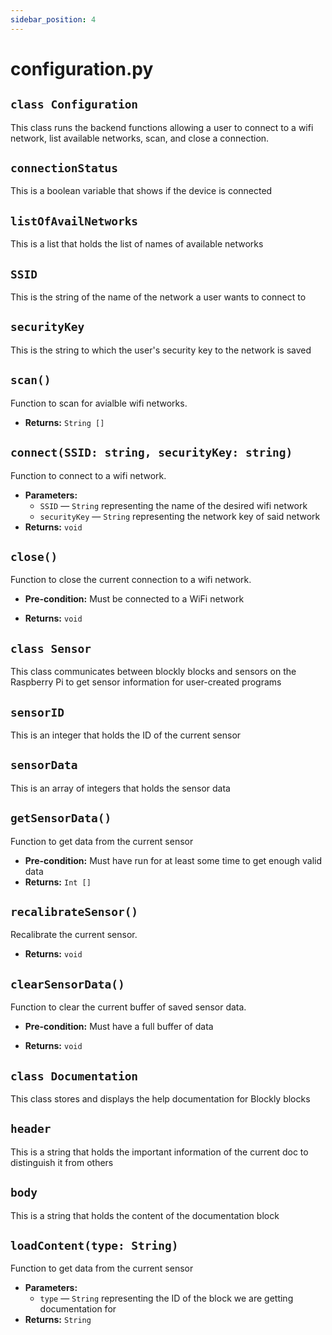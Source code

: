 ```yaml
---
sidebar_position: 4
---
```


# configuration.py

## `class Configuration`

This class runs the backend functions allowing a user to connect to a wifi network, list available networks, scan, and close a connection.

## `connectionStatus`

This is a boolean variable that shows if the device is connected

## `listOfAvailNetworks`

This is a list that holds the list of names of available networks

## `SSID`

This is the string of the name of the network a user wants to connect to

## `securityKey`

This is the string to which the user's security key to the network is saved

## `scan()`

Function to scan for avialble wifi networks.

* **Returns:** `String []`

## `connect(SSID: string, securityKey: string)`

Function to connect to a wifi network.

* **Parameters:**
  * `SSID` — `String` representing the name of the desired wifi network
  * `securityKey` — `String` representing the network key of said network
* **Returns:** `void`

## `close()`

Function to close the current connection to a wifi network.

* **Pre-condition:** Must be connected to a WiFi network

* **Returns:** `void`

## `class Sensor`

This class communicates between blockly blocks and sensors on the Raspberry Pi to get sensor information for user-created programs

## `sensorID`

This is an integer that holds the ID of the current sensor

## `sensorData`

This is an array of integers that holds the sensor data

## `getSensorData()`

Function to get data from the current sensor

* **Pre-condition:** Must have run for at least some time to get enough valid data
* **Returns:** `Int []`

## `recalibrateSensor()`

Recalibrate the current sensor.

* **Returns:** `void`

## `clearSensorData()`

Function to clear the current buffer of saved sensor data.

* **Pre-condition:** Must have a full buffer of data

* **Returns:** `void`

## `class Documentation`

This class stores and displays the help documentation for Blockly blocks

## `header`

This is a string that holds the important information of the current doc to distinguish it from others

## `body`

This is a string that holds the content of the documentation block

## `loadContent(type: String)`

Function to get data from the current sensor

* **Parameters:**
    * `type` — `String` representing the ID of the block we are getting documentation for
* **Returns:** `String`